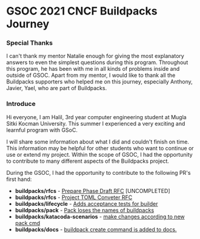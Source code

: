 
# GSOC 2021 CNCF Buildpacks Journey

### Special Thanks
I can't thank my mentor Natalie enough for giving the most explanatory answers to even the simplest questions during this program. Throughout this program, he has been with me in all kinds of problems inside and outside of GSOC. Apart from my mentor, I would like to thank all the Buildpacks supporters who helped me on this journey, especially Anthony, Javier, Yael, who are part of Buildpacks.

### Introduce
Hi everyone, I am Halil, 3rd year computer engineering student at Mugla Sitki Kocman University. This summer I experienced a very exciting and learnful program with GSoC.

 
I will share some information about what I did and couldn't finish on time. This information may be helpful for other students who want to continue or use or extend my project. Within the scope of GSOC, I had the opportunity to contribute to many different aspects of the Buildpacks project.


During the GSOC, I had the opportunity to contribute to the following PR's first hand:

- **buildpacks/rfcs** - [Prepare Phase Draft RFC](https://github.com/haliliceylan/rfcs/pull/1) [UNCOMPLETED]
- **buildpacks/rfcs** - [Project TOML Conveter RFC](https://github.com/buildpacks/rfcs/pull/182)
- **buildpacks/lifecycle** - [Adds acceptance tests for builder](https://github.com/buildpacks/lifecycle/pull/648)
- **buildpacks/pack** - [Pack loses the names of buildpacks](https://github.com/buildpacks/pack/pull/1253)
- **buildpacks/katacoda-scenarios** - [make changes according to new pack cmd](https://github.com/buildpacks/katacoda-scenarios/pull/6)
- **buildpacks/docs** - [buildpack create command is added to docs.](https://github.com/buildpacks/docs/pull/376)
